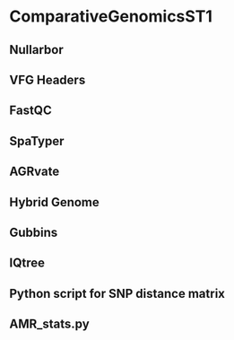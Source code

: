 # ComparativeGenomicsST1

## Nullarbor 

## VFG Headers

## FastQC 

## SpaTyper 

## AGRvate 

## Hybrid Genome

## Gubbins 

## IQtree

## Python script for SNP distance matrix 

## AMR_stats.py 
